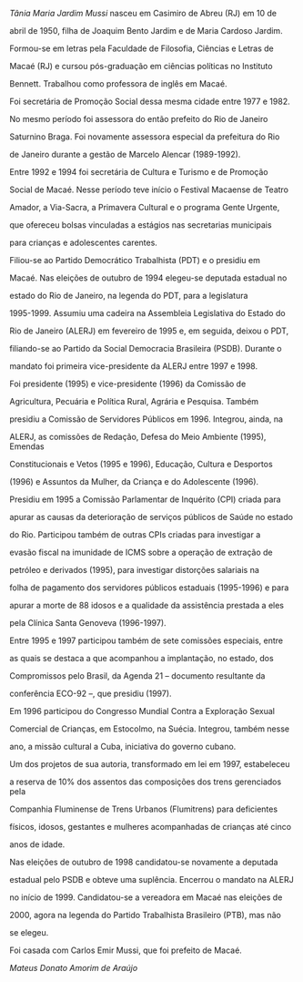 

*Tânia Maria Jardim Mussi* nasceu em Casimiro de Abreu (RJ) em 10 de

abril de 1950, filha de Joaquim Bento Jardim e de Maria Cardoso Jardim.



Formou-se em letras pela Faculdade de Filosofia, Ciências e Letras de

Macaé (RJ) e cursou pós-graduação em ciências políticas no Instituto

Bennett. Trabalhou como professora de inglês em Macaé.



Foi secretária de Promoção Social dessa mesma cidade entre 1977 e 1982.

No mesmo período foi assessora do então prefeito do Rio de Janeiro

Saturnino Braga. Foi novamente assessora especial da prefeitura do Rio

de Janeiro durante a gestão de Marcelo Alencar (1989-1992).



Entre 1992 e 1994 foi secretária de Cultura e Turismo e de Promoção

Social de Macaé. Nesse período teve início o Festival Macaense de Teatro

Amador, a Via-Sacra, a Primavera Cultural e o programa Gente Urgente,

que ofereceu bolsas vinculadas a estágios nas secretarias municipais

para crianças e adolescentes carentes.



Filiou-se ao Partido Democrático Trabalhista (PDT) e o presidiu em

Macaé. Nas eleições de outubro de 1994 elegeu-se deputada estadual no

estado do Rio de Janeiro, na legenda do PDT, para a legislatura

1995-1999. Assumiu uma cadeira na Assembleia Legislativa do Estado do

Rio de Janeiro (ALERJ) em fevereiro de 1995 e, em seguida, deixou o PDT,

filiando-se ao Partido da Social Democracia Brasileira (PSDB). Durante o

mandato foi primeira vice-presidente da ALERJ entre 1997 e 1998.



Foi presidente (1995) e vice-presidente (1996) da Comissão de

Agricultura, Pecuária e Política Rural, Agrária e Pesquisa. Também

presidiu a Comissão de Servidores Públicos em 1996. Integrou, ainda, na

ALERJ, as comissões de Redação, Defesa do Meio Ambiente (1995), Emendas

Constitucionais e Vetos (1995 e 1996), Educação, Cultura e Desportos

(1996) e Assuntos da Mulher, da Criança e do Adolescente (1996).



Presidiu em 1995 a Comissão Parlamentar de Inquérito (CPI) criada para

apurar as causas da deterioração de serviços públicos de Saúde no estado

do Rio. Participou também de outras CPIs criadas para investigar a

evasão fiscal na imunidade de ICMS sobre a operação de extração de

petróleo e derivados (1995), para investigar distorções salariais na

folha de pagamento dos servidores públicos estaduais (1995-1996) e para

apurar a morte de 88 idosos e a qualidade da assistência prestada a eles

pela Clínica Santa Genoveva (1996-1997).



Entre 1995 e 1997 participou também de sete comissões especiais, entre

as quais se destaca a que acompanhou a implantação, no estado, dos

Compromissos pelo Brasil, da Agenda 21 – documento resultante da

conferência ECO-92 –, que presidiu (1997).



Em 1996 participou do Congresso Mundial Contra a Exploração Sexual

Comercial de Crianças, em Estocolmo, na Suécia. Integrou, também nesse

ano, a missão cultural a Cuba, iniciativa do governo cubano.



Um dos projetos de sua autoria, transformado em lei em 1997, estabeleceu

a reserva de 10% dos assentos das composições dos trens gerenciados pela

Companhia Fluminense de Trens Urbanos (Flumitrens) para deficientes

físicos, idosos, gestantes e mulheres acompanhadas de crianças até cinco

anos de idade.



Nas eleições de outubro de 1998 candidatou-se novamente a deputada

estadual pelo PSDB e obteve uma suplência. Encerrou o mandato na ALERJ

no início de 1999. Candidatou-se a vereadora em Macaé nas eleições de

2000, agora na legenda do Partido Trabalhista Brasileiro (PTB), mas não

se elegeu.



Foi casada com Carlos Emir Mussi, que foi prefeito de Macaé.



*Mateus Donato Amorim de Araújo*



